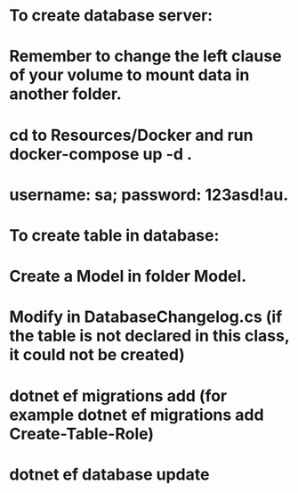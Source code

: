 # To create database server:
  # Remember to change the left clause of your volume to mount data in another folder. 
  # cd to Resources/Docker and run docker-compose up -d .
  # username: sa; password: 123asd!au.

# To create table in database:
  # Create a Model in folder Model.
  # Modify in DatabaseChangelog.cs (if the table is not declared in this class, it could not be created)
  # dotnet ef migrations add <MigrationName> (for example dotnet ef migrations add Create-Table-Role)
  # dotnet ef database update 